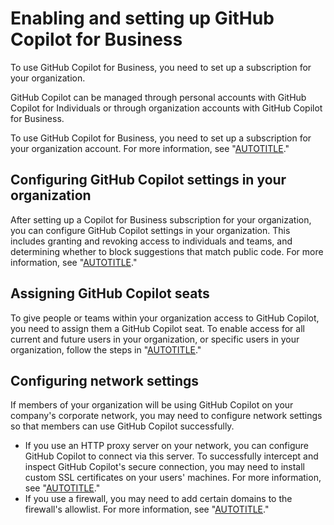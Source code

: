 # Enabling and setting up GitHub Copilot for Business

To use GitHub Copilot for Business, you need to set up a subscription for your organization.

GitHub Copilot can be managed through personal accounts with GitHub Copilot for Individuals or through organization accounts with GitHub Copilot for Business.

To use GitHub Copilot for Business, you need to set up a subscription for your organization account. For more information, see "[AUTOTITLE](/billing/managing-billing-for-github-copilot/managing-your-github-copilot-subscription-for-your-organization-or-enterprise)."

## Configuring GitHub Copilot settings in your organization

After setting up a Copilot for Business subscription for your organization, you can configure GitHub Copilot settings in your organization. This includes granting and revoking access to individuals and teams, and determining whether to block suggestions that match public code. For more information, see "[AUTOTITLE](/copilot/configuring-github-copilot/configuring-github-copilot-settings-in-your-organization)."

## Assigning GitHub Copilot seats

To give people or teams within your organization access to GitHub Copilot, you need to assign them a GitHub Copilot seat.  To enable access for all current and future users in your organization, or specific users in your organization, follow the steps in "[AUTOTITLE](/copilot/configuring-github-copilot/configuring-github-copilot-settings-in-your-organization#configuring-access-to-github-copilot-in-your-organization)."

## Configuring network settings

If members of your organization will be using GitHub Copilot on your company's corporate network, you may need to configure network settings so that members can use GitHub Copilot successfully.

- If you use an HTTP proxy server on your network, you can configure GitHub Copilot to connect via this server. To  successfully intercept and inspect GitHub Copilot's secure connection, you may need to install custom SSL certificates on your users' machines. For more information, see "[AUTOTITLE](/copilot/configuring-github-copilot/configuring-network-settings-for-github-copilot)."
- If you use a firewall, you may need to add certain domains to the firewall's allowlist. For more information, see "[AUTOTITLE](/copilot/troubleshooting-github-copilot/troubleshooting-firewall-settings-for-github-copilot)."
